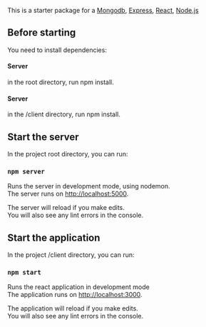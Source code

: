 This is a starter package for a [Mongodb](https://www.mongodb.com), [Express](https://expressjs.com), [React](https://reactjs.org), [Node.js](https://nodejs.org/en/)

## Before starting

You need to install dependencies:

#### Server

in the root directory, run npm install.

#### Server

in the /client directory, run npm install.

## Start the server

In the project root directory, you can run:

### `npm server`

Runs the server in development mode, using nodemon.<br>
The server runs on [http://localhost:5000](http://localhost:5000).

The server will reload if you make edits.<br>
You will also see any lint errors in the console.

## Start the application

In the project /client directory, you can run:

### `npm start`

Runs the react application in development mode<br>
The application runs on [http://localhost:3000](http://localhost:3000).

The application will reload if you make edits.<br>
You will also see any lint errors in the console.
